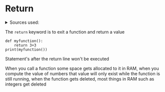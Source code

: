 # Return

<details><summary>Sources used:</summary>
[w3schools](https://www.w3schools.com/python/ref_keyword_return.asp)
</details>

The `return` keyword is to exit a function and return a value

    def myfunction():
        return 3+3
    print(myfunction())

Statement's after the return line won't be executed

When you call a function some space gets allocated to it in RAM, when you compute the value of numbers that value will only exist while the function is still running, when the function gets deleted, most things in RAM such as integers get deleted

